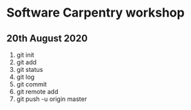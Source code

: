 # Software Carpentry workshop
## 20th August 2020

1. git init
2. git add
3. git status
4. git log
5. git commit
6. git remote add
7. git push -u origin master
